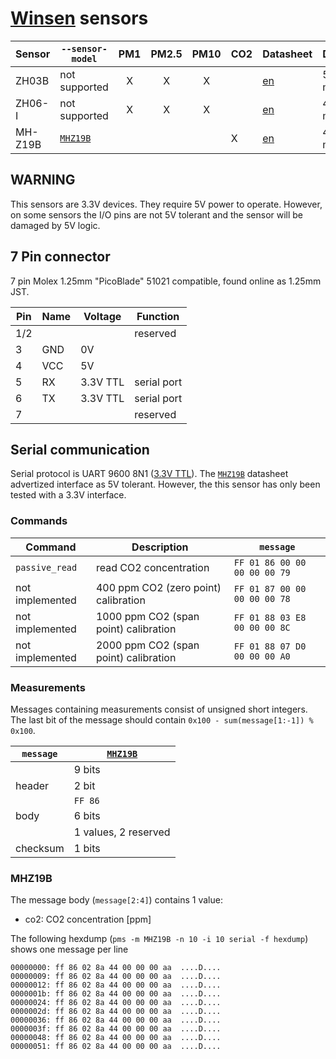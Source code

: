 # [Winsen] sensors

| Sensor  | `--sensor-model` |  PM1  | PM2.5 | PM10  | CO2 | Datasheet  | Dimensions   | Connector |
| ------- | ---------------- | :---: | :---: | :---: | --- | ---------- | ------------ | --------- |
| ZH03B   | not supported    |   X   |   X   |   X   |     | [en][zh03] | 50x32x21 mm³ | 8 pin     |
| ZH06-I  | not supported    |   X   |   X   |   X   |     | [en][zh06] | 47×37×12 mm³ | 8 pin     |
| MH-Z19B | [`MHZ19B`][]     |       |       |       | X   | [en][z19b] | 40×20×9 mm³  | 7 pin     |

[Winsen]:https://www.winsen-sensor.com
[zh03]:  https://www.winsen-sensor.com/d/files/ZH03B.pdf
[zh06]:  https://www.winsen-sensor.com/d/files/ZH06.pdf
[z19b]:  https://www.winsen-sensor.com/d/files/infrared-gas-sensor/ndir-co2-sensor/mh-z19b-co2-manual(ver1_6).pdf

[`MHZ19B`]:  #MHZ19B
[7 pin]:     #7_Pin_connector

## WARNING

This sensors are 3.3V devices. They require 5V power to operate.
However, on some sensors the I/O pins are not 5V tolerant and the sensor will be damaged by 5V logic.

## 7 Pin connector

7 pin Molex 1.25mm "PicoBlade" 51021 compatible, found online as 1.25mm JST.

| Pin | Name | Voltage  | Function    |
| --- | ---- | -------- | ----------- |
| 1/2 |      |          | reserved    |
| 3   | GND  | 0V       |
| 4   | VCC  | 5V       |
| 5   | RX   | 3.3V TTL | serial port |
| 6   | TX   | 3.3V TTL | serial port |
| 7   |      |          | reserved    |

## Serial communication

Serial protocol is UART 9600 8N1 ([3.3V TTL](#warning)).
The [`MHZ19B`][] datasheet advertized interface as 5V tolerant.
However, the this sensor has only been tested with a 3.3V interface.

### Commands

| Command         | Description                           | `message`                    |
| --------------- | ------------------------------------- | ---------------------------- |
| `passive_read`  | read CO2 concentration                | `FF 01 86 00 00 00 00 00 79` |
| not implemented | 400 ppm CO2 (zero point) calibration  | `FF 01 87 00 00 00 00 00 78` |
| not implemented | 1000 ppm CO2 (span point) calibration | `FF 01 88 03 E8 00 00 00 8C` |
| not implemented | 2000 ppm CO2 (span point) calibration | `FF 01 88 07 D0 00 00 00 A0` |

### Measurements

Messages containing measurements consist of unsigned short integers.
The last bit of the message should contain `0x100 - sum(message[1:-1]) % 0x100`.

| `message` | [`MHZ19B`][]         |
| --------- | -------------------- |
|           | 9 bits               |
| header    | 2 bit                |
|           | `FF 86`              |
| body      | 6 bits               |
|           | 1 values, 2 reserved |
| checksum  | 1 bits               |

### MHZ19B

The message body (`message[2:4]`) contains 1 value:

- co2: CO2 concentration [ppm]

The following hexdump (`pms -m MHZ19B -n 10 -i 10 serial -f hexdump`) shows one message per line

```hexdump
00000000: ff 86 02 8a 44 00 00 00 aa  ....D....
00000009: ff 86 02 8a 44 00 00 00 aa  ....D....
00000012: ff 86 02 8a 44 00 00 00 aa  ....D....
0000001b: ff 86 02 8a 44 00 00 00 aa  ....D....
00000024: ff 86 02 8a 44 00 00 00 aa  ....D....
0000002d: ff 86 02 8a 44 00 00 00 aa  ....D....
00000036: ff 86 02 8a 44 00 00 00 aa  ....D....
0000003f: ff 86 02 8a 44 00 00 00 aa  ....D....
00000048: ff 86 02 8a 44 00 00 00 aa  ....D....
00000051: ff 86 02 8a 44 00 00 00 aa  ....D....
```
